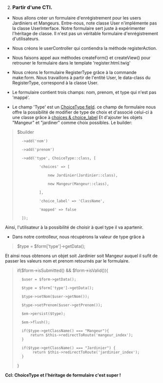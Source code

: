 2. ### Partir d'une CTI.
- Nous allons créer un formulaire d'enrégistrement pour les users Jardiniers et Mangeurs. Entre-nous, note classe User n'implémente pas la classe UserInterface. Notre formulaire sert juste à expérimenter l'héritage de classe. Il n'est pas un véritable formulaire d'enrégistrement d'utilisateurs.

- Nous créons le userController qui contiendra la méthode registerAction.
- Nous faisons appel aux méthodes createForm() et createView() pour retrouner le formulaire dans le template 'register.html.twig'

- Nous créons le formulaire RegisterType grâce à la commande make:form.
Nous travaillons à partir de l'entité User, le data-class du RegisterType, correspond à la classe User.

- Le formulaire contient trois champs: nom, prenom, et type qui n'est pas 'mappé'.

- Le champ 'Type' est un [ChoiceType field](https://symfony.com/doc/current/reference/forms/types/choice.html). ce champ de formulaire nous offre la possibilité de modifier de type de choix et d'associé celui-ci à une classe  grâce à [choices & choice_label](https://symfony.com/doc/current/reference/forms/types/choice.html#choice-label)
Et d'ajouter les objets "Mangeur" et "jardiner" comme choix possibles.
Le builder:

>   $builder
>   
>       ->add('nom')
>       
>       ->add('prenom')
>       
>       ->add('type', ChoiceType::class, [
>       
>               'choices' => [
>               
>                   new Jardinier(Jardinier::class),
>                   
>                   new Mangeur(Mangeur::class),
>                   
>               ],
>               
>               'choice_label' => 'ClassName',
>               
>               'mapped' => false
>               
>       ]);

Ainsi, l'utilisateur à la possibilité de choisir à quel type il va apartenir.

- Dans notre controlleur, nous récupérons la valeur de type grâce à 

>   $type = $form['type']->getData();

Et ainsi nous obtenons un objet soit Jardinier soit Mangeur auquel il sufit de passer les valeurs nom et prenom retournés par le formulaire.

>   if($form->isSubmitted() && $form->isValid()){
>   
>       $user = $form->getData();
>       
>       $type = $form['type']->getData();
>       
>       $type->setNom($user->getNom());
>       
>       $type->setPrenom($user->getPrenom());
>       
>       $em->persist($type);
>        
>       $em->flush();
>       
>       if($type->getClassName() === "Mangeur"){
>           return $this->redirectToRoute('mangeur_index');
>       }
>       
>       if($type->getClassName() === "Jardinier") {
>            return $this->redirectToRoute('jardinier_index');
>       }
>       
>   }


**Ccl: ChoiceType et l'héritage de formulaire c'est super !**


